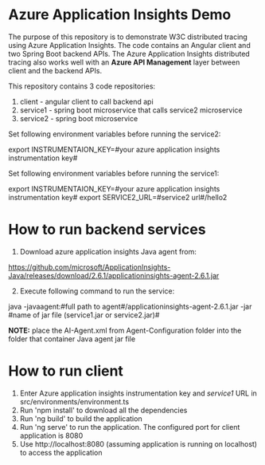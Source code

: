 # Azure Application Insights Demo

The purpose of this repository is to demonstrate W3C distributed tracing using Azure Application Insights. The code contains an Angular client and two Spring Boot backend APIs. The Azure Application Insights distributed tracing also works well with an **Azure API Management** layer between client and the backend APIs.

This repository contains 3 code repositories:

1. client - angular client to call backend api
2. service1 - spring boot microservice that calls service2 microservice
3. service2 - spring boot microservice

Set following environment variables before running the service2:

export INSTRUMENTAION_KEY=#your azure application insights instrumentation key#

Set following environment variables before running the service1:

export INSTRUMENTAION_KEY=#your azure application insights instrumentation key#
export SERVICE2_URL=#service2 url#/hello2 

# How to run backend services
1. Download azure application insights Java agent from:

https://github.com/microsoft/ApplicationInsights-Java/releases/download/2.6.1/applicationinsights-agent-2.6.1.jar  

2. Execute following command to run the service:

java -javaagent:#full path to agent#/applicationinsights-agent-2.6.1.jar -jar #name of jar file (service1.jar or service2.jar)#

**NOTE:** place the AI-Agent.xml from Agent-Configuration folder into the folder that container Java agent jar file

# How to run client

1. Enter Azure application insights instrumentation key and *service1* URL in src/environments/environment.ts
2. Run 'npm install' to download all the dependencies
3. Run 'ng build' to build the application
4. Run 'ng serve' to run the application. The configured port for client application is 8080
5. Use http://localhost:8080 (assuming application is running on localhost) to access the application

